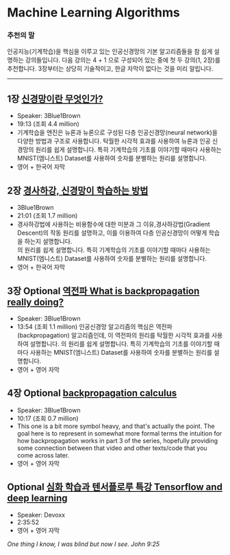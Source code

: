 # Machine Learning Algorithms

### 추천의 말

인공지능(기계학습)을 핵심을 이루고 있는 인공신경망의 기본 알고리즘들을 참 쉽게 설명하는 강의들입니다.  다음 강의는 4 + 1 으로 구성되어 있는 중에 첫 두 강의(1, 2장)를 추천합니다. 3장부터는 상당히 기술적이고, 한글 자막이 없다는 것을 미리 알립니다. 

----------------------------------------------------------

## 1장 [신경망이란 무엇인가?](https://www.youtube.com/watch?v=aircAruvnKk)
  - Speaker: 3Blue1Brown
  - 19:13 (조회 4.4 million)
  - 기계학습을 엔진은 뉴론과 뉴론으로 구성된 다층 인공신경망(neural network)을 다양한 방법과 구조로 사용합니다. 탁월한 시각적 효과를 사용하여 뉴론과 인공 신경망의 원리를 쉽게 설명합니다. 특히 기계학습의 기초를 이야기할 때마다 사용하는 MNIST(엠니스트) Dataset를 사용하여 숫자를 분별하는 원리를 설명합니다.
  - 영어 + 한국어 자막

## 2장 [경사하강, 신경망이 학습하는 방법](https://www.youtube.com/watch?v=IHZwWFHWa-w&list=PLZHQObOWTQDNU6R1_67000Dx_ZCJB-3pi&index=2)
  - 3Blue1Brown
  - 21:01 (조회 1.7 million)
  - 경사하강법에 사용하는 비용함수에 대한 미분과 그 이유,경사하강법(Gradient Descent)의 작동 원리를 설명하고, 이를 이용하여 다층 인공신경망이 어떻게 학습을 하는지 설명합니다.  
  의 원리를 쉽게 설명합니다. 특히 기계학습의 기초를 이야기할 때마다 사용하는 MNIST(엠니스트) Dataset를 사용하여 숫자를 분별하는 원리를 설명합니다.
  - 영어 + 한국어 자막

## 3장 Optional [역전파 What is backpropagation really doing?](https://www.youtube.com/watch?v=Ilg3gGewQ5U&index=3&list=PLZHQObOWTQDNU6R1_67000Dx_ZCJB-3pi)
  - Speaker: 3Blue1Brown
  - 13:54 (조회 1.1 million)
  인공신경망 알고리즘의 핵심은 역전파(backpropagation) 알고리즘인데, 이 역전파의 원리를 탁월한 시각적 효과를 사용하여 설명합니다.
  의 원리를 쉽게 설명합니다. 특히 기계학습의 기초를 이야기할 때마다 사용하는 MNIST(엠니스트) Dataset를 사용하여 숫자를 분별하는 원리를 설명합니다.
  - 영어 + 영어 자막

## 4장 Optional [backpropagation calculus](https://www.youtube.com/watch?v=tIeHLnjs5U8&list=PLZHQObOWTQDNU6R1_67000Dx_ZCJB-3pi&index=4)
- Speaker: 3Blue1Brown
- 10:17 (조회 0.7 million)
- This one is a bit more symbol heavy, and that's actually the point.  The goal here is to represent in somewhat more formal terms the intuition for how backpropagation works in part 3 of the series, hopefully providing some connection between that video and other texts/code that you come across later.
- 영어 + 영어 자막

## Optional [심화 학습과 텐서플로루 특강 Tensorflow and deep learning](https://www.youtube.com/watch?v=vq2nnJ4g6N0)
  - Speaker: Devoxx
  - 2:35:52
  - 영어 + 영어 자막

  _One thing I know, I was blind but now I see. John 9:25_
